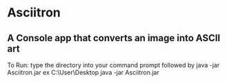 # Asciitron
## A Console app that converts an image into ASCII art

To Run: type the directory into your command prompt followed by java -jar Asciitron.jar 
ex C:\User\Desktop java -jar Asciitron.jar
